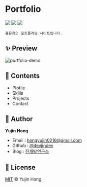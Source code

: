 # Portfolio
![](https://img.shields.io/badge/-HTML-F1662B)
![](https://img.shields.io/badge/-CSS-2FA9DC)
![](https://img.shields.io/badge/-JavaScript-F0BF25)  

`홍유진의 포트폴리오 사이트입니다.`  

## ✨ Preview
![portfolio-demo](https://user-images.githubusercontent.com/74370531/109523288-87907e00-7af2-11eb-8063-eff9f16fb77b.jpg)  

## 📖 Contents
* Plofile 
* Skills
* Projects
* Contact  

## 👤 Author
**Yujin Hong**
* Email : hongyujin0216@gmail.com
* Github : [@devjindev](https://github.com/devjindev)
* Blog : [진개발연구소](https://devjindev.tistory.com/)  

## 📝 License
[MIT](https://github.com/devjindev/portfolio/blob/master/LICENSE) © Yujin Hong
